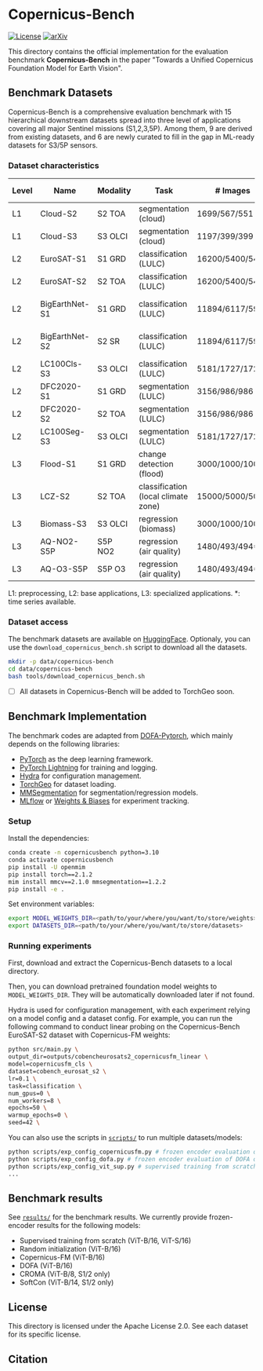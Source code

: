 # Copernicus-Bench

[![License](https://img.shields.io/badge/License-Apache_2.0-blue.svg)](https://opensource.org/licenses/Apache-2.0)
[![arXiv](https://img.shields.io/badge/arXiv-XXXX.XXXXX-b31b1b.svg)](https://arxiv.org/abs/XXXX.XXXXX)

This directory contains the official implementation for the evaluation benchmark **Copernicus-Bench** in the paper "Towards a Unified Copernicus Foundation Model for Earth Vision".

## Benchmark Datasets

Copernicus-Bench is a comprehensive evaluation benchmark with 15 hierarchical downstream datasets spread into three level of applications covering all major Sentinel missions (S1,2,3,5P). Among them, 9 are derived from existing datasets, and 6 are newly curated to fill in the gap in ML-ready datasets for S3/5P sensors.

### Dataset characteristics

| Level | Name           | Modality | Task                                | # Images        | Image Size         | # Classes | Source                                                                               | License             |
|-------|----------------|----------|-------------------------------------|-----------------|--------------------|-----------|--------------------------------------------------------------------------------------|---------------------|
| L1    | Cloud-S2       | S2 TOA   | segmentation (cloud)                | 1699/567/551    | 512x512x13         | 4         | [CloudSEN12](https://huggingface.co/datasets/tacofoundation/cloudsen12)              | CC 0 1.0            |
| L1    | Cloud-S3       | S3 OLCI  | segmentation (cloud)                | 1197/399/399    | 256x256x21         | 5         | new                                                                                  | CC BY 4.0           |
| L2    | EuroSAT-S1     | S1 GRD   | classification (LULC)               | 16200/5400/5400 | 64x64x2            | 10        | [EuroSAT-SAR](https://huggingface.co/datasets/wangyi111/EuroSAT-SAR)                 | CC BY 4.0           |
| L2    | EuroSAT-S2     | S2 TOA   | classification (LULC)               | 16200/5400/5400 | 64x64x13           | 10        | [EuroSAT](https://github.com/phelber/EuroSAT)                                        | MIT                 |
| L2    | BigEarthNet-S1 | S1 GRD   | classification (LULC)               | 11894/6117/5991 | 120x120x12         | 19        | [BigEarthNet v2.0](https://bigearth.net/)                                            | CDLA-Permissive-1.0 |
| L2    | BigEarthNet-S2 | S2 SR    | classification (LULC)               | 11894/6117/5991 | 120x120x12         | 19        | [BigEarthNet v2.0](https://bigearth.net/)                                            | CDLA-Permissive-1.0 |
| L2    | LC100Cls-S3    | S3 OLCI  | classification (LULC)               | 5181/1727/1727* | 96x96x21           | 23        | new                                                                                  | CC BY 4.0           |
| L2    | DFC2020-S1     | S1 GRD   | segmentation (LULC)                 | 3156/986/986    | 256x256x13         | 10        | [DFC2020](https://ieee-dataport.org/competitions/2020-ieee-grss-data-fusion-contest) | CC BY 4.0           |
| L2    | DFC2020-S2     | S2 TOA   | segmentation (LULC)                 | 3156/986/986    | 256x256x13         | 10        | [DFC2020](https://ieee-dataport.org/competitions/2020-ieee-grss-data-fusion-contest) | CC BY 4.0           |
| L2    | LC100Seg-S3    | S3 OLCI  | segmentation (LULC)                 | 5181/1727/1727* | 96x96x21 (288x288) | 23        | new                                                                                  | CC BY 4.0           |
| L3    | Flood-S1       | S1 GRD   | change detection (flood)            | 3000/1000/1000  | 224x224x2          | 3         | [Kuro Siwo](https://github.com/Orion-AI-Lab/KuroSiwo)                                | MIT                 |
| L3    | LCZ-S2         | S2 TOA   | classification (local climate zone) | 15000/5000/5000 | 32x32x10           | 17        | [So2Sat LCZ42](https://github.com/zhu-xlab/So2Sat-LCZ42)                             | CC BY 4.0           |
| L3    | Biomass-S3     | S3 OLCI  | regression (biomass)                | 3000/1000/1000* | 96x96x21 (288x288) | 1         | new                                                                                  | CC BY 4.0           |
| L3    | AQ-NO2-S5P     | S5P NO2  | regression (air quality)            | 1480/493/494*   | 56x56x1            | 1         | new                                                                                  | CC BY 4.0           |
| L3    | AQ-O3-S5P      | S5P O3   | regression (air quality)            | 1480/493/494*   | 56x56x1            | 1         | new                                                                                  | CC BY 4.0           |

L1: preprocessing, L2: base applications, L3: specialized applications. *: time series available.

### Dataset access

The benchmark datasets are available on [HuggingFace](https://huggingface.co/datasets/wangyi111/Copernicus-Bench). Optionaly, you can use the `download_copernicus_bench.sh` script to download all the datasets.

```bash
mkdir -p data/copernicus-bench
cd data/copernicus-bench
bash tools/download_copernicus_bench.sh
```

- [ ] All datasets in Copernicus-Bench will be added to TorchGeo soon.

## Benchmark Implementation

The benchmark codes are adapted from [DOFA-Pytorch](https://github.com/xiong-zhitong/DOFA-pytorch), which mainly depends on the following libraries:

- [PyTorch](https://pytorch.org/) as the deep learning framework.
- [PyTorch Lightning](https://www.pytorchlightning.ai/) for training and logging.
- [Hydra](https://hydra.cc/) for configuration management.
- [TorchGeo](https://github.com/microsoft/torchgeo) for dataset loading.
- [MMSegmentation](https://github.com/open-mmlab/mmsegmentation) for segmentation/regression models.
- [MLflow](https://mlflow.org/) or [Weights & Biases](https://wandb.ai/) for experiment tracking.

### Setup

Install the dependencies:

```bash
conda create -n copernicusbench python=3.10
conda activate copernicusbench
pip install -U openmim
pip install torch==2.1.2
mim install mmcv==2.1.0 mmsegmentation==1.2.2
pip install -e .
```

Set environment variables:

```bash
export MODEL_WEIGHTS_DIR=<path/to/your/where/you/want/to/store/weights>
export DATASETS_DIR=<path/to/your/where/you/want/to/store/datasets>
```

### Running experiments

First, download and extract the Copernicus-Bench datasets to a local directory. 

Then, you can download pretrained foundation model weights to `MODEL_WEIGHTS_DIR`. They will be automatically downloaded later if not found.

Hydra is used for configuration management, with each experiment relying on a model config and a dataset config. For example, you can run the following command to conduct linear probing on the Copernicus-Bench EuroSAT-S2 dataset with Copernicus-FM weights:

```bash
python src/main.py \
output_dir=outputs/cobencheurosats2_copernicusfm_linear \
model=copernicusfm_cls \
dataset=cobench_eurosat_s2 \
lr=0.1 \
task=classification \
num_gpus=0 \
num_workers=8 \
epochs=50 \
warmup_epochs=0 \
seed=42 \
```

You can also use the scripts in [`scripts/`](scripts/) to run multiple datasets/models:

```bash
python scripts/exp_config_copernicusfm.py # frozen encoder evaluation of Copernicus-FM on the whole benchmark
python scripts/exp_config_dofa.py # frozen encoder evaluation of DOFA on the whole benchmark
python scripts/exp_config_vit_sup.py # supervised training from scratch for each dataset in the benchmark
...
```

## Benchmark results

See [`results/`](results/) for the benchmark results. We currently provide frozen-encoder results for the following models:

- Supervised training from scratch (ViT-B/16, ViT-S/16)
- Random initialization (ViT-B/16)
- Copernicus-FM (ViT-B/16)
- DOFA (ViT-B/16)
- CROMA (ViT-B/8, S1/2 only)
- SoftCon (ViT-B/14, S1/2 only)

## License

This directory is licensed under the Apache License 2.0. See each dataset for its specific license.

## Citation